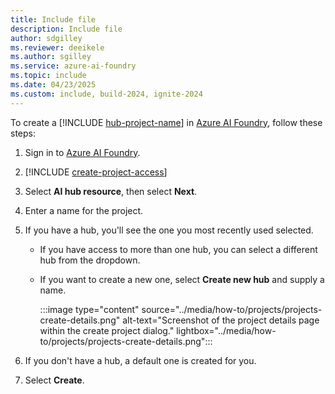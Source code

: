```yaml
---
title: Include file
description: Include file
author: sdgilley
ms.reviewer: deeikele
ms.author: sgilley
ms.service: azure-ai-foundry
ms.topic: include
ms.date: 04/23/2025
ms.custom: include, build-2024, ignite-2024
---
```


 To create a [!INCLUDE [hub-project-name](hub-project-name.md)] in [Azure AI Foundry](https://ai.azure.com/?cid=learnDocs), follow these steps:
 
1. Sign in to [Azure AI Foundry](https://ai.azure.com/?cid=learnDocs).

1. [!INCLUDE [create-project-access](create-project-access.md)]

1. Select **AI hub resource**, then select **Next**.
1. Enter a name for the project.
1. If you have a hub, you'll see the one you most recently used selected.  
   * If you have access to more than one hub, you can select a different hub from the dropdown.
   * If you want to create a new one, select **Create new hub** and supply a  name.  

      :::image type="content" source="../media/how-to/projects/projects-create-details.png" alt-text="Screenshot of the project details page within the create project dialog." lightbox="../media/how-to/projects/projects-create-details.png":::

1. If you don't have a hub, a default one is created for you. 
1. Select **Create**. 